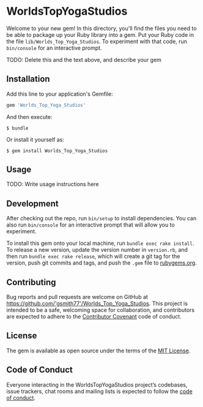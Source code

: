 # WorldsTopYogaStudios

Welcome to your new gem! In this directory, you'll find the files you need to be able to package up your Ruby library into a gem. Put your Ruby code in the file `lib/Worlds_Top_Yoga_Studios`. To experiment with that code, run `bin/console` for an interactive prompt.

TODO: Delete this and the text above, and describe your gem

## Installation

Add this line to your application's Gemfile:

```ruby
gem 'Worlds_Top_Yoga_Studios'
```

And then execute:

    $ bundle

Or install it yourself as:

    $ gem install Worlds_Top_Yoga_Studios

## Usage

TODO: Write usage instructions here

## Development

After checking out the repo, run `bin/setup` to install dependencies. You can also run `bin/console` for an interactive prompt that will allow you to experiment.

To install this gem onto your local machine, run `bundle exec rake install`. To release a new version, update the version number in `version.rb`, and then run `bundle exec rake release`, which will create a git tag for the version, push git commits and tags, and push the `.gem` file to [rubygems.org](https://rubygems.org).

## Contributing

Bug reports and pull requests are welcome on GitHub at https://github.com/'gsmith77'/Worlds_Top_Yoga_Studios. This project is intended to be a safe, welcoming space for collaboration, and contributors are expected to adhere to the [Contributor Covenant](http://contributor-covenant.org) code of conduct.

## License

The gem is available as open source under the terms of the [MIT License](https://opensource.org/licenses/MIT).

## Code of Conduct

Everyone interacting in the WorldsTopYogaStudios project’s codebases, issue trackers, chat rooms and mailing lists is expected to follow the [code of conduct](https://github.com/'gsmith77'/Worlds_Top_Yoga_Studios/blob/master/CODE_OF_CONDUCT.md).
